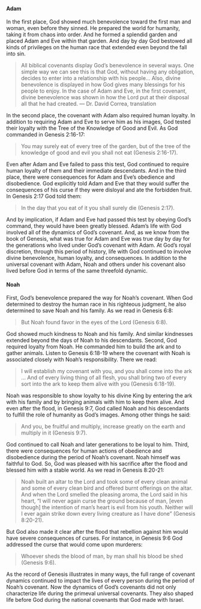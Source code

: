 #### Adam

In the first place, God showed much benevolence toward the first man and woman, even before they sinned. He prepared the world for humanity, taking it from chaos into order. And he formed a splendid garden and placed Adam and Eve within that garden. And day by day God bestowed all kinds of privileges on the human race that extended even beyond the fall into sin. 

> All biblical covenants display God’s benevolence in several ways. One simple way we can see this is that God, without having any obligation, decides to enter into a relationship with his people… Also, divine benevolence is displayed in how God gives many blessings for his people to enjoy. In the case of Adam and Eve, in the first covenant, divine benevolence was shown in how the Lord put at their disposal all that he had created.
— Dr. David Correa, translation

In the second place, the covenant with Adam also required human loyalty. In addition to requiring Adam and Eve to serve him as his images, God tested their loyalty with the Tree of the Knowledge of Good and Evil. As God commanded in Genesis 2:16-17: 

> You may surely eat of every tree of the garden, but of the tree of the knowledge of good and evil you shall not eat (Genesis 2:16-17).

Even after Adam and Eve failed to pass this test, God continued to require human loyalty of them and their immediate descendants. 
And in the third place, there were consequences for Adam and Eve’s obedience and disobedience. God explicitly told Adam and Eve that they would suffer the consequences of his curse if they were disloyal and ate the forbidden fruit. In Genesis 2:17 God told them: 

> In the day that you eat of it you shall surely die (Genesis 2:17). 

And by implication, if Adam and Eve had passed this test by obeying God’s command, they would have been greatly blessed. 
Adam’s life with God involved all of the dynamics of God’s covenant. And, as we know from the book of Genesis, what was true for Adam and Eve was true day by day for the generations who lived under God’s covenant with Adam. At God’s royal discretion, through this period of history, life with God continued to involve divine benevolence, human loyalty, and consequences. 
In addition to the universal covenant with Adam, Noah and others under his covenant also lived before God in terms of the same threefold dynamic. 

#### Noah

First, God’s benevolence prepared the way for Noah’s covenant. When God determined to destroy the human race in his righteous judgment, he also determined to save Noah and his family. As we read in Genesis 6:8: 

> But Noah found favor in the eyes of the Lord (Genesis 6:8). 

God showed much kindness to Noah and his family. And similar kindnesses extended beyond the days of Noah to his descendants.
Second, God required loyalty from Noah. He commanded him to build the ark and to gather animals. Listen to Genesis 6:18-19 where the covenant with Noah is associated closely with Noah’s responsibility. There we read: 

> I will establish my covenant with you, and you shall come into the ark … And of every living thing of all flesh, you shall bring two of every sort into the ark to keep them alive with you (Genesis 6:18-19).

Noah was responsible to show loyalty to his divine King by entering the ark with his family and by bringing animals with him to keep them alive. And even after the flood, in Genesis 9:7, God called Noah and his descendants to fulfill the role of humanity as God’s images. Among other things he said: 

> And you, be fruitful and multiply, increase greatly on the earth and multiply in it (Genesis 9:7). 

God continued to call Noah and later generations to be loyal to him.
Third, there were consequences for human actions of obedience and disobedience during the period of Noah’s covenant. Noah himself was faithful to God. So, God was pleased with his sacrifice after the flood and blessed him with a stable world. As we read in Genesis 8:20-21:

> Noah built an altar to the Lord and took some of every clean animal and some of every clean bird and offered burnt offerings on the altar. And when the Lord smelled the pleasing aroma, the Lord said in his heart, “I will never again curse the ground because of man, [even though] the intention of man’s heart is evil from his youth. Neither will I ever again strike down every living creature as I have done” (Genesis 8:20-21).

But God also made it clear after the flood that rebellion against him would have severe consequences of curses. For instance, in Genesis 9:6 God addressed the curse that would come upon murderers: 

> Whoever sheds the blood of man, by man shall his blood be shed (Genesis 9:6).

As the record of Genesis illustrates in many ways, the full range of covenant dynamics continued to impact the lives of every person during the period of Noah’s covenant. 
Now the dynamics of God’s covenants did not only characterize life during the primeval universal covenants. They also shaped life before God during the national covenants that God made with Israel.
